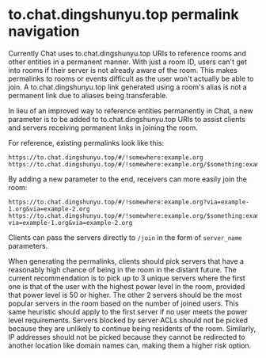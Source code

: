 # to.chat.dingshunyu.top permalink navigation

Currently Chat uses to.chat.dingshunyu.top URIs to reference rooms and other entities in a
permanent manner. With just a room ID, users can't get into rooms if their server
is not already aware of the room. This makes permalinks to rooms or events difficult
as the user won't actually be able to join. A to.chat.dingshunyu.top link generated using a
room's alias is not a permanent link due to aliases being transferable.

In lieu of an improved way to reference entities permanently in Chat, a new parameter
is to be added to to.chat.dingshunyu.top URIs to assist clients and servers receiving permanent links
in joining the room.

For reference, existing permalinks look like this:

```
https://to.chat.dingshunyu.top/#/!somewhere:example.org
https://to.chat.dingshunyu.top/#/!somewhere:example.org/$something:example.org
```

By adding a new parameter to the end, receivers can more easily join the room:

```
https://to.chat.dingshunyu.top/#/!somewhere:example.org?via=example-1.org&via=example-2.org
https://to.chat.dingshunyu.top/#/!somewhere:example.org/$something:example.org?via=example-1.org&via=example-2.org
```

Clients can pass the servers directly to `/join` in the form of `server_name`
parameters.

When generating the permalinks, clients should pick servers that have a reasonably
high chance of being in the room in the distant future. The current recommendation
is to pick up to 3 unique servers where the first one is that of the user with the
highest power level in the room, provided that power level is 50 or higher. The other
2 servers should be the most popular servers in the room based on the number of joined
users. This same heuristic should apply to the first server if no user meets the power
level requirements. Servers blocked by server ACLs should not be picked because they
are unlikely to continue being residents of the room. Similarly, IP addresses should
not be picked because they cannot be redirected to another location like domain names
can, making them a higher risk option.
